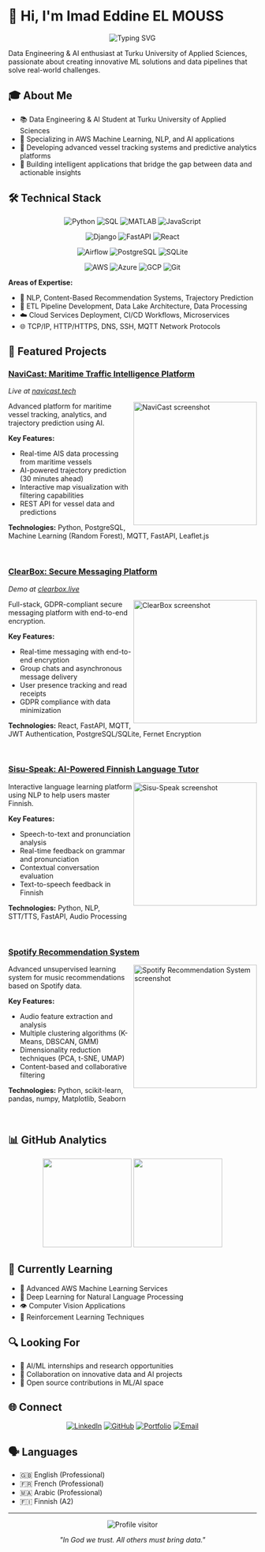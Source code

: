 # 👋 Hi, I'm Imad Eddine EL MOUSS

<div align="center">
  <img src="https://readme-typing-svg.herokuapp.com?font=Fira+Code&weight=600&size=28&pause=1000&color=3584E4&center=true&vCenter=true&random=false&width=600&lines=Data+Engineering+%26+AI+Enthusiast;Building+Intelligent+Solutions;AWS+ML+Specialist;NLP+Developer" alt="Typing SVG" />
</div>

Data Engineering & AI enthusiast at Turku University of Applied Sciences, passionate about creating innovative ML solutions and data pipelines that solve real-world challenges.

## 🎓 About Me

- 📚 Data Engineering & AI Student at Turku University of Applied Sciences
- 🌱 Specializing in AWS Machine Learning, NLP, and AI applications
- 🚢 Developing advanced vessel tracking systems and predictive analytics platforms
- 🤖 Building intelligent applications that bridge the gap between data and actionable insights

## 🛠️ Technical Stack

<div align="center">
  
  ![Python](https://img.shields.io/badge/Python-3776AB?style=for-the-badge&logo=python&logoColor=white)
  ![SQL](https://img.shields.io/badge/SQL-4479A1?style=for-the-badge&logo=postgresql&logoColor=white)
  ![MATLAB](https://img.shields.io/badge/MATLAB-0076A8?style=for-the-badge&logo=mathworks&logoColor=white)
  ![JavaScript](https://img.shields.io/badge/JavaScript-F7DF1E?style=for-the-badge&logo=javascript&logoColor=black)
  
  ![Django](https://img.shields.io/badge/Django-092E20?style=for-the-badge&logo=django&logoColor=white)
  ![FastAPI](https://img.shields.io/badge/FastAPI-009688?style=for-the-badge&logo=fastapi&logoColor=white)
  ![React](https://img.shields.io/badge/React-61DAFB?style=for-the-badge&logo=react&logoColor=black)
  
  ![Airflow](https://img.shields.io/badge/Airflow-017CEE?style=for-the-badge&logo=apache-airflow&logoColor=white)
  ![PostgreSQL](https://img.shields.io/badge/PostgreSQL-316192?style=for-the-badge&logo=postgresql&logoColor=white)
  ![SQLite](https://img.shields.io/badge/SQLite-07405E?style=for-the-badge&logo=sqlite&logoColor=white)
  
  ![AWS](https://img.shields.io/badge/AWS-232F3E?style=for-the-badge&logo=amazon-aws&logoColor=white)
  ![Azure](https://img.shields.io/badge/Azure-0078D4?style=for-the-badge&logo=microsoft-azure&logoColor=white)
  ![GCP](https://img.shields.io/badge/GCP-4285F4?style=for-the-badge&logo=google-cloud&logoColor=white)
  ![Git](https://img.shields.io/badge/Git-F05032?style=for-the-badge&logo=git&logoColor=white)
  
</div>

**Areas of Expertise:**
- 🧠 NLP, Content-Based Recommendation Systems, Trajectory Prediction
- 🔄 ETL Pipeline Development, Data Lake Architecture, Data Processing 
- ☁️ Cloud Services Deployment, CI/CD Workflows, Microservices
- 🌐 TCP/IP, HTTP/HTTPS, DNS, SSH, MQTT Network Protocols

## 🚀 Featured Projects

### [NaviCast: Maritime Traffic Intelligence Platform](https://github.com/imaddde867/Maritime-Vessel-Tracking-System)
*Live at [navicast.tech](http://navicast.tech)*

<img align="right" width="250" src="https://api.placeholder.com/250/200" alt="NaviCast screenshot">

Advanced platform for maritime vessel tracking, analytics, and trajectory prediction using AI.

**Key Features:**
- Real-time AIS data processing from maritime vessels
- AI-powered trajectory prediction (30 minutes ahead)
- Interactive map visualization with filtering capabilities
- REST API for vessel data and predictions

**Technologies:** Python, PostgreSQL, Machine Learning (Random Forest), MQTT, FastAPI, Leaflet.js

<br clear="right"/>

### [ClearBox: Secure Messaging Platform](https://github.com/imaddde867/ClearBox)
*Demo at [clearbox.live](https://clearbox.live)*

<img align="right" width="250" src="https://api.placeholder.com/250/200" alt="ClearBox screenshot">

Full-stack, GDPR-compliant secure messaging platform with end-to-end encryption.

**Key Features:**
- Real-time messaging with end-to-end encryption
- Group chats and asynchronous message delivery
- User presence tracking and read receipts
- GDPR compliance with data minimization

**Technologies:** React, FastAPI, MQTT, JWT Authentication, PostgreSQL/SQLite, Fernet Encryption

<br clear="right"/>

### [Sisu-Speak: AI-Powered Finnish Language Tutor](https://github.com/imaddde867/Sisu-speak)

<img align="right" width="250" src="https://api.placeholder.com/250/200" alt="Sisu-Speak screenshot">

Interactive language learning platform using NLP to help users master Finnish.

**Key Features:**
- Speech-to-text and pronunciation analysis
- Real-time feedback on grammar and pronunciation
- Contextual conversation evaluation
- Text-to-speech feedback in Finnish

**Technologies:** Python, NLP, STT/TTS, FastAPI, Audio Processing

<br clear="right"/>

### [Spotify Recommendation System](https://github.com/imaddde867/unsupervised-learning-ecommerce-analysis)

<img align="right" width="250" src="https://api.placeholder.com/250/200" alt="Spotify Recommendation System screenshot">

Advanced unsupervised learning system for music recommendations based on Spotify data.

**Key Features:**
- Audio feature extraction and analysis
- Multiple clustering algorithms (K-Means, DBSCAN, GMM)
- Dimensionality reduction techniques (PCA, t-SNE, UMAP)
- Content-based and collaborative filtering

**Technologies:** Python, scikit-learn, pandas, numpy, Matplotlib, Seaborn

<br clear="right"/>

## 📊 GitHub Analytics

<div align="center">
  <img height="180em" src="https://github-readme-stats.vercel.app/api?username=imaddde867&show_icons=true&theme=tokyonight&include_all_commits=true&count_private=true"/>
  <img height="180em" src="https://github-readme-stats.vercel.app/api/top-langs/?username=imaddde867&layout=compact&langs_count=8&theme=tokyonight"/>
</div>

## 🌱 Currently Learning

- 🧠 Advanced AWS Machine Learning Services
- 📝 Deep Learning for Natural Language Processing
- 👁️ Computer Vision Applications
- 🤖 Reinforcement Learning Techniques

## 🔍 Looking For

- 🚀 AI/ML internships and research opportunities
- 🤝 Collaboration on innovative data and AI projects
- 🌟 Open source contributions in ML/AI space

## 🌐 Connect

<div align="center">
  
  [![LinkedIn](https://img.shields.io/badge/LinkedIn-0077B5?style=for-the-badge&logo=linkedin&logoColor=white)](https://www.linkedin.com/in/imad-eddine-el-mouss-986741262/)
  [![GitHub](https://img.shields.io/badge/GitHub-100000?style=for-the-badge&logo=github&logoColor=white)](https://github.com/imaddde867)
  [![Portfolio](https://img.shields.io/badge/Portfolio-FF5722?style=for-the-badge&logo=google-chrome&logoColor=white)](https://imad-elmouss.com)
  [![Email](https://img.shields.io/badge/Email-D14836?style=for-the-badge&logo=gmail&logoColor=white)](mailto:imad.elmouss@example.com)
  
</div>

## 🗣️ Languages

- 🇬🇧 English (Professional)
- 🇫🇷 French (Professional)
- 🇲🇦 Arabic (Professional)
- 🇫🇮 Finnish (A2)

---

<div align="center">
  <img src="https://komarev.com/ghpvc/?username=imaddde867&label=Profile%20views&color=0e75b6&style=flat" alt="Profile visitor" />
</div>

<div align="center">
  
  *"In God we trust. All others must bring data."*
  
</div>
